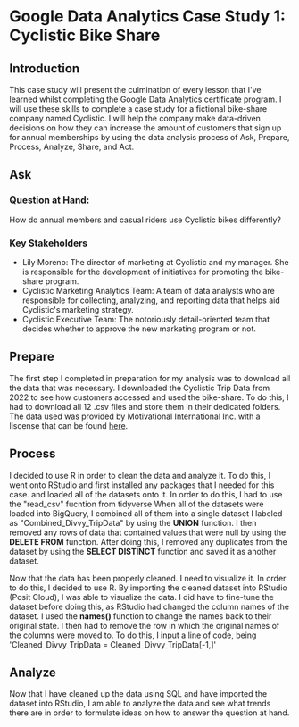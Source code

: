 # Google Data Analytics Case Study 1: Cyclistic Bike Share
## Introduction
This case study will present the culmination of every lesson that I've learned whilst completing the Google Data Analytics certificate program. I will use these skills to complete a case study for a fictional bike-share company named Cyclistic. I will help the company make data-driven decisions on how they can increase the amount of customers that sign up for annual memberships by using the data analysis process of Ask, Prepare, Process, Analyze, Share, and Act. 
## Ask
### Question at Hand:
How do annual members and casual riders use Cyclistic bikes differently?
### Key Stakeholders
* Lily Moreno: The director of marketing at Cyclistic and my manager. She is responsible for the development of initiatives for promoting the bike-share program.
* Cyclistic Marketing Analytics Team: A team of data analysts who are responsible for collecting, analyzing, and reporting data that helps aid Cyclistic's marketing strategy.
* Cyclistic Executive Team: The notoriously detail-oriented team that decides whether to approve the new marketing program or not.
## Prepare
The first step I completed in preparation for my analysis was to download all the data that was necessary. I downloaded the Cyclistic Trip Data from 2022 to see how customers accessed and used the bike-share. To do this, I had to download all 12 .csv files and store them in their dedicated folders. The data used was provided by Motivational International Inc. with a liscense that can be found [here](https://divvybikes.com/data-license-agreement). 
## Process
I decided to use R in order to clean the data and analyze it. To do this, I went onto RStudio and first installed any packages that I needed for this case.  and loaded all of the datasets onto it. In order to do this, I had to use the "read_csv" fucntion from tidyverse
When all of the datasets were loaded into BigQuery, I combined all of them into a single dataset I labeled as "Combined_Divvy_TripData" by using the __UNION__ function. I then removed any rows of data that contained values that were null by using the __DELETE FROM__ function. After doing this, I removed any duplicates from the dataset by using the __SELECT DISTINCT__ function and saved it as another dataset. 

Now that the data has been properly cleaned. I need to visualize it. In order to do this, I decided to use R. By importing the cleaned dataset into RStudio (Posit Cloud), I was able to visualize the data. I did have to fine-tune the dataset before doing this, as RStudio had changed the column names of the dataset. I used the __names()__ function to change the names back to their original state. I then had to remove the row in which the original names of the columns were moved to. To do this, I input a line of code, being 'Cleaned_Divvy_TripData = Cleaned_Divvy_TripData[-1,]' 
## Analyze
Now that I have cleaned up the data using SQL and have imported the dataset into RStudio, I am able to analyze the data and see what trends there are in order to formulate ideas on how to answer the question at hand.
